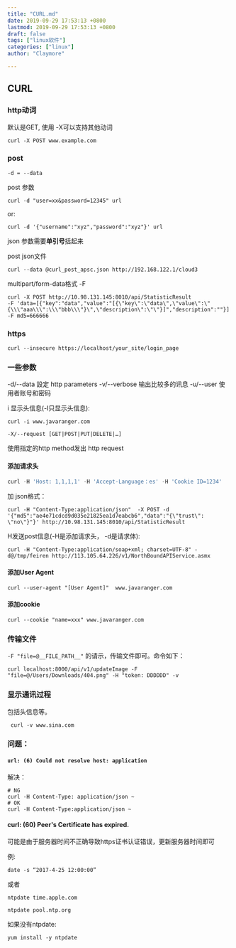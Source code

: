 ```yaml
---
title: "CURL.md"
date: 2019-09-29 17:53:13 +0800
lastmod: 2019-09-29 17:53:13 +0800
draft: false
tags: ["linux软件"]
categories: ["linux"]
author: "Claymore"

---
```



## CURL



### http动词

默认是GET, 使用 -X可以支持其他动词

`curl -X POST www.example.com`



### post

`-d = --data`

post 参数

`curl -d "user=xx&password=12345" url`

or:

`curl -d '{"username":"xyz","password":"xyz"}' url`

json 参数需要**单引号**括起来



post json文件

`curl --data @curl_post_apsc.json http://192.168.122.1/cloud3`



multipart/form-data格式 -F

```
curl -X POST http://10.98.131.145:8010/api/StatisticResult 
-F 'data=[{"key":"data","value":"[{\"key\":\"data\",\"value\":\"{\\\"aaa\\\":\\\"bbb\\\"}\",\"description\":\"\"}]","description":""}]' 
-F md5=666666
```







### https

`curl --insecure https://localhost/your_site/login_page  `







### 一些参数

-d/--data                             設定 http parameters 
-v/--verbose                       输出比较多的讯息
-u/--user                             使用者账号和密码



i 显示头信息(-I只显示头信息):

`curl -i www.javaranger.com`



`-X/--request [GET|POST|PUT|DELETE|…]  `

使用指定的http method发出 http request



#### 添加请求头

```python
curl -H 'Host: 1,1,1,1' -H 'Accept-Language：es' -H 'Cookie ID=1234'
```

加 json格式：

```
curl -H "Content-Type:application/json"  -X POST -d '{"md5":"ae4e71cdcd9d035e21825ea1d7eabcb6","data":"{\"trust\": \"no\"}"}' http://10.98.131.145:8010/api/StatisticResult
```





H发送post信息(-H是添加请求头， -d是请求体):

```
curl -H "Content-Type:application/soap+xml; charset=UTF-8" -d@/tmp/feiren http://113.105.64.226/v1/NorthBoundAPIService.asmx
```



#### 添加User Agent

```
curl --user-agent "[User Agent]"  www.javaranger.com
```



#### 添加cookie

```
curl --cookie "name=xxx" www.javaranger.com
```



### 传输文件

`-F "file=@__FILE_PATH__"` 的请示，传输文件即可。命令如下：

```shell
curl localhost:8000/api/v1/updateImage -F "file=@/Users/Downloads/404.png" -H "token: DDDDDD" -v
```



### 显示通讯过程

包括头信息等。

` curl -v www.sina.com`





### 问题：

#### ` url: (6) Could not resolve host: application `

解决：

```
# NG
curl -H Content-Type: application/json ~
# OK
curl -H Content-Type:application/json ~
```



#### curl: (60) Peer's Certificate has expired.

可能是由于服务器时间不正确导致https证书认证错误，更新服务器时间即可

例:

`date -s “2017-4-25 12:00:00”`

或者

`ntpdate time.apple.com`

`ntpdate pool.ntp.org`

如果没有ntpdate:

`yum install -y ntpdate`